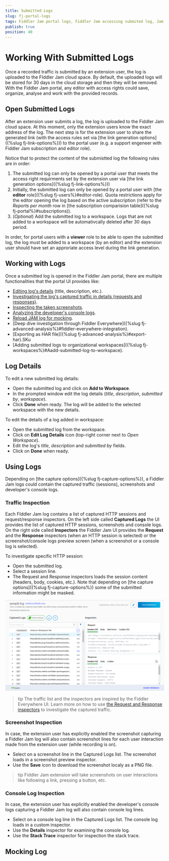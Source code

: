 ```yaml
---
title: Submitted Logs
slug: fj-portal-logs
tags: Fiddler Jam portal logs, Fiddler Jam accessing submited log, Jam submitted log
publish: true
position: 40
---
```


# Working With Submitted Logs

Once a recorded traffic is submitted by an extension user, the log is uploaded to the FIddler Jam cloud space. By default, the uploaded logs will be stored for 30 days in the cloud storage and then they will be removed. With the Fiddler Jam portal, any editor with access rights could save, organize, analyse and work with the provided records. 

## Open Submitted Logs

After an extension user submits a log, the log is uploaded to the Fiddler Jam cloud space. At this moment, only the extension users know the exact address of the log. The next step is for the extension user to share the generated link (with the access rules set via [the link generation options]({%slug fj-link-options%})) to the portal user (e.g. a support engeneer with Fiddler Jam subscription and editor role).

Notice that to protect the content of the submistted log the following rules are in order:

1. The submitted log can only be opened by a portal user that meets the access right requirments set by the extension user via [the link generation options]({%slug fj-link-options%}))
2. Initially, the submitted log can only be opened by a portal user with [the **editor** role]({%slug fj-users%}#editor-role). Quota restrictions apply for the editor opening the log based on the active subscription (refer to the _Reports per month_ row in [the subscription comparision table]({%slug fj-portal%}#subscriptions)).
3. (_Optional_) Add the submitted log to a workspace. Logs that are not added to a workspace will be automativcally deleted after 30 days period. 

In order, for portal users with a **viewer** role to be able to open the submitted log, the log must be added to a workspace (by an editor) and the extension user should have set an approriate access level during the link generation.

## Working with Logs

Once a submitted log is opened in the Fiddler Jam portal, there are multiple functionalities that the portal UI provides like:

- [Editing log's details](#log-details) (title, description, etc.).
- [Investigating the log's captured traffic in details (requests and responses)](#traffic-inspection). 
- [Inspecting the taken screenshots](#screenshot-inspection).
- [Analyzing the developer's console logs](#console-log-inspection).
- [Reload JAM log for mocking](#mocking-log).
- [Deep dive investigation through Fiddler Everywhere]({%slug fj-advanced-analysis%}#fiddler-everywhere-integration).
- [Exporting as HAR file]({%slug fj-advanced-analysis%}#export-har).SKu
- [Adding submitted logs to organizational workspaces]({%slug fj-workspaces%}#Aadd-submitted-log-to-workspace).


## Log Details

To edit a new submitted log details:

- Open the submitted log and click on **Add to Workspace**.
- In the prompted window edit the log details (_title_, _description_, _submitted by_, _workspace_).
- Click **Done** when ready. The log will be added to the selected workspace with the new details.

To edit the details of a log added in workspace:

- Open the submitted log from the workspace.
- Click on **Edit Log Details** icon (top-right corner next to _Open Workspace_).
- Edit the log's _title_, _description_ and _submitted by_ fields.
- Click on **Done** when ready.


## Using Logs

Depending on [the capture options]({%slug fj-capture-options%}), a Fiddler Jam logs could contain the captured traffic (sessions), screenshots and developer's console logs.

### Traffic Inspection

Each FIddler Jam log contains a list of captured HTTP sessions and request/response inspectors. On the left side called **Captured Logs** the UI provides the list of captured HTTP sessions, screenshots and console logs. On the right side called **Inspectors** the Fiddler Jam UI provides the **Request** and the **Response** inspectors (when an HTTP session is selected) or the screenshot/console logs preview screen (when a screenshot or a console log is selected).

To investigate specific HTTP session:
- Open the submitted log.
- Select a session line.
- The Request and Response inspectors loads the session content (headers, body, cookies, etc.). Note that depending on [the capture options]({%slug fj-capture-options%}) some of the submitted information might be masked.

![Portal log UI](../images/portal/logs/fj-portal-log-usage.png)

>tip The traffic list and the inspectors are inspired by the Fiddler Everywhere UI. Learn more on how to use [the Request and Response inspectors](https://docs.telerik.com/fiddler-everywhere/user-guide/live-traffic/inspector-types) to investigate the captured traffic.


### Screenshot Inspection

In case, the extension user has explicitly enabled the screenshot capturing a Fiddler Jam log will also contain screenshot lines for each user interaction made from the extension user (while recording is on). 

- Select on a screenshot line in the Captured Logs list. The screenshot loads in a screenshot preview inspector.
- Use the **Save** icon to download the screenshot localy as a PNG file.

>tip Fiddler Jam extension will take screenshots on user interactions like following a link, pressing a button, etc.


### Console Log Inspection

In case, the extension user has explicitly enabled the developer's console logs capturing a Fiddler Jam log will also contain console log lines.

- Select on a console log line in the Captured Logs list. The console log loads in a custom inspector.
- Use the **Details** inspector for examining the console log.
- Use the **Stack Trace** inspector for inspection the stack trace.


## Mocking Log